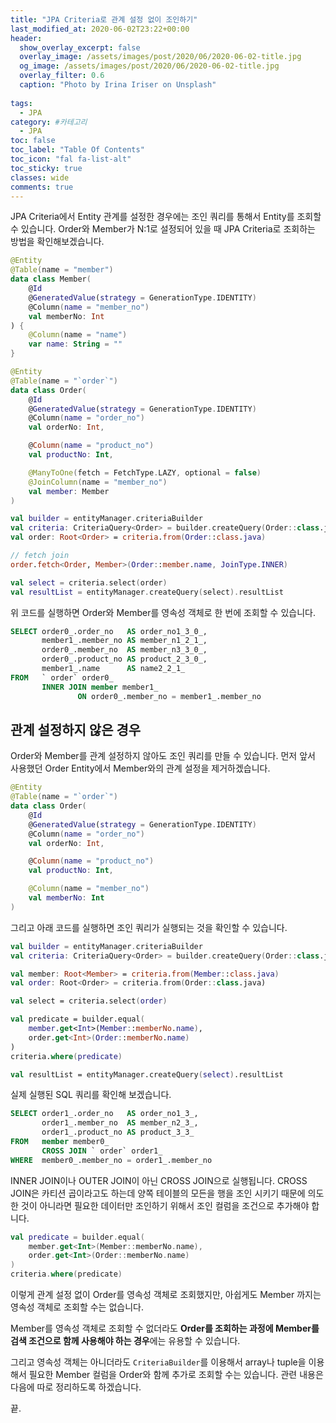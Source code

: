 ```yaml
---
title: "JPA Criteria로 관계 설정 없이 조인하기"
last_modified_at: 2020-06-02T23:22+00:00
header:
  show_overlay_excerpt: false
  overlay_image: /assets/images/post/2020/06/2020-06-02-title.jpg
  og_image: /assets/images/post/2020/06/2020-06-02-title.jpg
  overlay_filter: 0.6
  caption: "Photo by Irina Iriser on Unsplash"
  
tags:
  - JPA
category: #카테고리
  - JPA
toc: false
toc_label: "Table Of Contents"
toc_icon: "fal fa-list-alt"
toc_sticky: true
classes: wide
comments: true
---
```





JPA Criteria에서 Entity 관계를 설정한 경우에는 조인 쿼리를 통해서 Entity를 조회할 수 있습니다.  Order와 Member가 N:1로 설정되어 있을 때 JPA Criteria로 조회하는 방법을 확인해보겠습니다.
```kotlin
@Entity
@Table(name = "member")
data class Member(
    @Id
    @GeneratedValue(strategy = GenerationType.IDENTITY)
    @Column(name = "member_no")
    val memberNo: Int
) {
    @Column(name = "name")
    var name: String = ""
}
```

```kotlin
@Entity
@Table(name = "`order`")
data class Order(
    @Id
    @GeneratedValue(strategy = GenerationType.IDENTITY)
    @Column(name = "order_no")
    val orderNo: Int,

    @Column(name = "product_no")
    val productNo: Int,

    @ManyToOne(fetch = FetchType.LAZY, optional = false)
    @JoinColumn(name = "member_no")
    val member: Member
)
```
```kotlin
val builder = entityManager.criteriaBuilder
val criteria: CriteriaQuery<Order> = builder.createQuery(Order::class.java)
val order: Root<Order> = criteria.from(Order::class.java)

// fetch join
order.fetch<Order, Member>(Order::member.name, JoinType.INNER)

val select = criteria.select(order)
val resultList = entityManager.createQuery(select).resultList
```

위 코드를 실행하면  Order와 Member를 영속성 객체로 한 번에 조회할 수 있습니다.

```sql
SELECT order0_.order_no   AS order_no1_3_0_, 
       member1_.member_no AS member_n1_2_1_, 
       order0_.member_no  AS member_n3_3_0_, 
       order0_.product_no AS product_2_3_0_, 
       member1_.name      AS name2_2_1_ 
FROM   ` order` order0_ 
       INNER JOIN member member1_ 
               ON order0_.member_no = member1_.member_no 
```

## 관계 설정하지 않은 경우

Order와 Member를 관계 설정하지 않아도 조인 쿼리를 만들 수 있습니다.
먼저 앞서 사용했던 Order Entity에서 Member와의 관계 설정을 제거하겠습니다.

```kotlin
@Entity
@Table(name = "`order`")
data class Order(
    @Id
    @GeneratedValue(strategy = GenerationType.IDENTITY)
    @Column(name = "order_no")
    val orderNo: Int,

    @Column(name = "product_no")
    val productNo: Int,

    @Column(name = "member_no")
    val memberNo: Int
)
```

그리고 아래 코드를 실행하면 조인 쿼리가 실행되는 것을 확인할 수 있습니다.

```kotlin
val builder = entityManager.criteriaBuilder
val criteria: CriteriaQuery<Order> = builder.createQuery(Order::class.java)

val member: Root<Member> = criteria.from(Member::class.java)
val order: Root<Order> = criteria.from(Order::class.java)

val select = criteria.select(order)

val predicate = builder.equal(
    member.get<Int>(Member::memberNo.name),
    order.get<Int>(Order::memberNo.name)
)
criteria.where(predicate)

val resultList = entityManager.createQuery(select).resultList
```

실제 실행된 SQL 쿼리를 확인해 보겠습니다.

```SQL
SELECT order1_.order_no   AS order_no1_3_, 
       order1_.member_no  AS member_n2_3_, 
       order1_.product_no AS product_3_3_ 
FROM   member member0_ 
       CROSS JOIN ` order` order1_ 
WHERE  member0_.member_no = order1_.member_no 
```

INNER JOIN이나  OUTER JOIN이 아닌 CROSS JOIN으로 실행됩니다.  CROSS JOIN은 카티션 곱이라고도 하는데 양쪽 테이블의 모든을 행을 조인 시키기 때문에 의도한 것이 아니라면 필요한 데이터만 조인하기 위해서 조인 컬럼을 조건으로 추가해야 합니다.

```kotlin
val predicate = builder.equal(
    member.get<Int>(Member::memberNo.name),
    order.get<Int>(Order::memberNo.name)
)
criteria.where(predicate)
```

이렇게  관계 설정 없이 Order를 영속성 객체로 조회했지만, 아쉽게도 Member 까지는 영속성 객체로 조회할 수는 없습니다. 

Member를 영속성 객체로 조회할 수 없더라도 **Order를 조회하는 과정에 Member를 검색 조건으로 함께 사용해야 하는 경우**에는 유용할 수 있습니다.

그리고 영속성 객체는 아니더라도 `CriteriaBuilder`를 이용해서 array나 tuple을 이용해서 필요한 Member 컬럼을 Order와 함께 추가로 조회할 수는 있습니다. 관련 내용은 다음에 따로 정리하도록 하겠습니다.

끝.